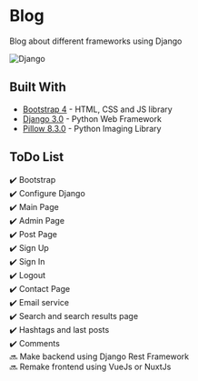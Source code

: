 # Blog
Blog about different frameworks using Django

<img alt="Django" src="https://img.shields.io/badge/Django-3.0%20RELEASE-purple">

## Built With

* [Bootstrap 4](https://getbootstrap.com/) - HTML, CSS and JS library
* [Django 3.0](https://www.djangoproject.com/) - Python Web Framework
* [Pillow 8.3.0](https://pypi.org/project/Pillow/) - Python Imaging Library

## ToDo List

:heavy_check_mark: Bootstrap <br>
:heavy_check_mark: Configure Django <br>
:heavy_check_mark: Main Page <br>
:heavy_check_mark: Admin Page <br>
:heavy_check_mark: Post Page <br>
:heavy_check_mark: Sign Up <br>
:heavy_check_mark: Sign In <br>
:heavy_check_mark: Logout <br>
:heavy_check_mark: Contact Page <br>
:heavy_check_mark: Email service <br>
:heavy_check_mark: Search and search results page <br>
:heavy_check_mark: Hashtags and last posts <br>
:heavy_check_mark: Comments <br>
:soon: Make backend using Django Rest Framework <br>
:soon: Remake frontend using VueJs or NuxtJs <br>

